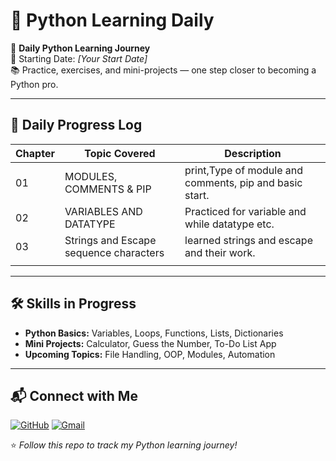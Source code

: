 # 🐍 Python Learning Daily

🚀 **Daily Python Learning Journey**  
📅 Starting Date: *[Your Start Date]*  
📚 Practice, exercises, and mini-projects — one step closer to becoming a Python pro.

---


## 📅 Daily Progress Log
| Chapter  | Topic Covered           | Description                                      |
|------|--------------------------|--------------------------------------------------|
| 01   | MODULES, COMMENTS & PIP  | print,Type of module and comments, pip and basic start. |
| 02   | VARIABLES AND DATATYPE                     | Practiced for variable and while datatype etc.                        |
| 03   | Strings and Escape sequence characters                | learned strings and escape and their work.              |
|      |                       |                                                           |

---

## 🛠 Skills in Progress
- **Python Basics:** Variables, Loops, Functions, Lists, Dictionaries
- **Mini Projects:** Calculator, Guess the Number, To-Do List App
- **Upcoming Topics:** File Handling, OOP, Modules, Automation

---

## 📬 Connect with Me
[![GitHub](https://img.shields.io/badge/GitHub-Anees_Ul_Rehman-black?logo=github)](https://github.com/Anees-Ul-Rehman)
[![Gmail](https://img.shields.io/badge/Email-aneesulrehman2025@gmail.com-red?logo=gmail)](mailto:aneesulrehman2025@gmail.com)

⭐ *Follow this repo to track my Python learning journey!*
